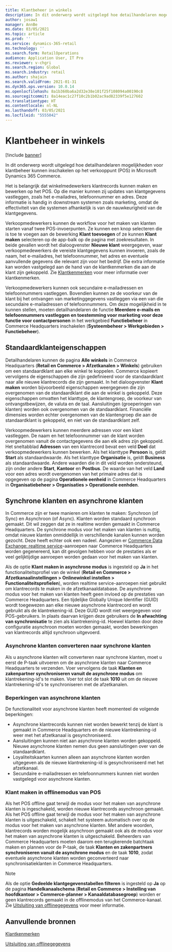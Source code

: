 ```yaml
---
title: Klantbeheer in winkels
description: In dit onderwerp wordt uitgelegd hoe detailhandelaren mogelijkheden voor klantbeheer kunnen inschakelen op het verkooppunt (POS) in Microsoft Dynamics 365 Commerce.
author: josaw1
manager: AnnBe
ms.date: 03/05/2021
ms.topic: article
ms.prod: ''
ms.service: dynamics-365-retail
ms.technology: ''
ms.search.form: RetailOperations
audience: Application User, IT Pro
ms.reviewer: v-chgri
ms.search.region: Global
ms.search.industry: retail
ms.author: shajain
ms.search.validFrom: 2021-01-31
ms.dyn365.ops.version: 10.0.14
ms.openlocfilehash: 8a1b360ba6a2d32e38e101f25f108094a00190c8
ms.sourcegitcommit: 8a14eac1c27f10c2b1b02ac9ad82339f5e127602
ms.translationtype: HT
ms.contentlocale: nl-NL
ms.lasthandoff: 03/05/2021
ms.locfileid: "5555042"
---
```

# <a name="customer-management-in-stores"></a>Klantbeheer in winkels

[!include [banner](includes/banner.md)]

In dit onderwerp wordt uitgelegd hoe detailhandelaren mogelijkheden voor klantbeheer kunnen inschakelen op het verkooppunt (POS) in Microsoft Dynamics 365 Commerce.

Het is belangrijk dat winkelmedewerkers klantrecords kunnen maken en bewerken op het POS. Op die manier kunnen zij updates van klantgegevens vastleggen, zoals het e-mailadres, telefoonnummer en adres. Deze informatie is handig in downstream systemen zoals marketing, omdat de effectiviteit van die systemen afhankelijk is van de nauwkeurigheid van de klantgegevens.

Verkoopmedewerkers kunnen de workflow voor het maken van klanten starten vanaf twee POS-invoerpunten. Ze kunnen een knop selecteren die is toe te voegen aan de bewerking **Klant toevoegen** of ze kunnen **Klant maken** selecteren op de app-balk op de pagina met zoekresultaten. In beide gevallen wordt het dialoogvenster **Nieuwe klant** weergegeven, waar verkoopmedewerkers de vereiste klantgegevens kunnen invoeren, zoals de naam, het e-mailadres, het telefoonnummer, het adres en eventuele aanvullende gegevens die relevant zijn voor het bedrijf. Die extra informatie kan worden vastgelegd aan de hand van de klantkenmerken die aan de klant zijn gekoppeld. Zie [Klantkenmerken](dev-itpro/customer-attributes.md) voor meer informatie over klantkenmerken.

Verkoopmedewerkers kunnen ook secundaire e-mailadressen en telefoonnummers vastleggen. Bovendien kunnen ze de voorkeur van de klant bij het ontvangen van marketinggegevens vastleggen via een van die secundaire e-mailadressen of telefoonnummers. Om deze mogelijkheid in te kunnen stellen, moeten detailhandelaren de functie **Meerdere e-mails en telefoonnummers vastleggen en toestemming voor marketing voor deze functie voor contactpersonen** in het werkgebied **Functiebeheer** in Commerce Headquarters inschakelen (**Systeembeheer \> Werkgebieden \> Functiebeheer**).

## <a name="default-customer-properties"></a>Standaardklanteigenschappen

Detailhandelaren kunnen de pagina **Alle winkels** in Commerce Headquarters (**Retail en Commerce \> Afzetkanalen \> Winkels**) gebruiken om een standaardklant aan elke winkel te koppelen. Commerce kopieert vervolgens de eigenschappen die zijn gedefinieerd voor de standaardklant naar alle nieuwe klantrecords die zijn gemaakt. In het dialoogvenster **Klant maken** worden bijvoorbeeld eigenschappen weergegeven die zijn overgenomen van de standaardklant die aan de winkel is gekoppeld. Deze eigenschappen omvatten het klanttype, de klantengroep, de voorkeur van ontvangstbewijzen, de valuta en de taal. Aansluitingen (groeperingen van klanten) worden ook overgenomen van de standaardklant. Financiële dimensies worden echter overgenomen van de klantengroep die aan de standaardklant is gekoppeld, en niet van de standaardklant zelf.

Verkoopmedewerkers kunnen meerdere adressen voor een klant vastleggen. De naam en het telefoonnummer van de klant worden overgenomen vanuit de contactgegevens die aan elk adres zijn gekoppeld. Het sneltabblad **Adressen** van een klantrecord bevat een veld **Doel** dat verkoopmedewerkers kunnen bewerken. Als het klanttype **Persoon** is, geldt **Start** als standaardwaarde. Als het klanttype **Organisatie** is, geldt **Business** als standaardwaarde. Andere waarden die in dit veld worden ondersteund, zijn onder andere **Start**, **Kantoor** en **Postbus**. De waarde van het veld **Land** voor een adres wordt overgenomen van het primaire adres dat is opgegeven op de pagina **Operationele eenheid** in Commerce Headquarters in **Organisatiebeheer \> Organisaties \> Operationele eenhden**.

## <a name="sync-customers-and-async-customers"></a>Synchrone klanten en asynchrone klanten

In Commerce zijn er twee manieren om klanten te maken: Synchroon (of Sync) en Asynchroon (of Async). Klanten worden standaard synchroon gemaakt. Dit wil zeggen dat ze in realtime worden gemaakt in Commerce Headquarters. De synchrone modus voor het maken van klanten is nuttig, omdat nieuwe klanten onmiddellijk in verschillende kanalen kunnen worden gezocht. Deze heeft echter ook een nadeel. Aangezien er [Commerce Data Exchange: realtime service](dev-itpro/define-retail-channel-communications-cdx.md#realtime-service)-aanroepen naar Commerce Headquarters worden gegenereerd, kan dit gevolgen hebben voor de prestaties als er veel gelijktijdige aanroepen worden gedaan voor het maken van klanten.

Als de optie **Klant maken in asynchrone modus** is ingesteld op **Ja** in het functionaliteitsprofiel van de winkel (**Retail en Commerce \> Afzetkanaalinstellingen \> Onlinewinkel instellen \> Functionaliteitsprofielen**), worden realtime service-aanroepen niet gebruikt om klantrecords te maken in de afzetkanaaldatabase. De asynchrone modus voor het maken van klanten heeft geen invloed op de prestaties van Commerce Headquarters. Een tijdelijke Globally Unique Identifier (GUID) wordt toegewezen aan elke nieuwe asynchrone klantrecord en wordt gebruikt als de klantrekening-id. Deze GUID wordt niet weergegeven voor POS-gebruikers. In plaats daarvan krijgen deze gebruikers de **In afwachting van synchronisatie** te zien als klantrekening-id. Hoewel klanten door deze configuratie asynchroon moeten worden gemaakt, worden bewerkingen van klantrecords altijd synchroon uitgevoerd.

### <a name="convert-async-customers-to-sync-customers"></a>Asynchrone klanten converteren naar synchrone klanten

Als u asynchrone klanten wilt converteren naar synchrone klanten, moet u eerst de P-taak uitvoeren om de asynchrone klanten naar Commerce Headquarters te verzenden. Voer vervolgens de taak **Klanten en zakenpartner synchroniseren vanuit de asynchrone modus** om klantrekening-id's te maken. Voer tot slot de taak **1010** uit om de nieuwe klantrekening-id's te synchroniseren met de afzetkanalen.

### <a name="async-customer-limitations"></a>Beperkingen van asynchrone klanten

De functionaliteit voor asynchrone klanten heeft momenteel de volgende beperkingen:

- Asynchrone klantrecords kunnen niet worden bewerkt tenzij de klant is gemaakt in Commerce Headquarters en de nieuwe klantrekening-id weer met het afzetkanaal is gesynchroniseerd.
- Aansluitingen kunnen niet aan asynchrone klanten worden gekoppeld. Nieuwe asynchrone klanten nemen dus geen aansluitingen over van de standaardklant.
- Loyaliteitskaarten kunnen alleen aan asynchrone klanten worden uitgegeven als de nieuwe klantrekening-id is gesynchroniseerd met het afzetkanaal.
- Secundaire e-mailadressen en telefoonnummers kunnen niet worden vastgelegd voor asynchrone klanten.

### <a name="customer-creation-in-pos-offline-mode"></a>Klant maken in offlinemodus van POS

Als het POS offline gaat terwijl de modus voor het maken van asynchrone klanten is ingeschakeld, worden nieuwe klantrecords asynchroon gemaakt. Als het POS offline gaat terwijl de modus voor het maken van asynchrone klanten is uitgeschakeld, schakelt het systeem automatisch over op de modus voor het maken van asynchrone klanten. Met andere woorden, klantrecords worden mogelijk asynchroon gemaakt ook als de modus voor het maken van asynchrone klanten is uitgeschakeld. Beheerders van Commerce Headquarters moeten daarom een terugkerende batchtaak maken en plannen voor de P-taak, de taak **Klanten en zakenpartners synchroniseren vanuit de asynchrone modus** en de taak **1010**, zodat eventuele asynchrone klanten worden geconverteerd naar synchronisatieklanten in Commerce Headquarters.

> [!NOTE]
> Als de optie **Gedeelde klantgegevenstabellen filteren** is ingesteld op **Ja** op de pagina **Handelkanaalschema** (**Retail en Commerce \> Instelling van hoofdkantoor \> Commerce-planner \> Kanaaldatabasegroep**) worden er geen klantrecords gemaakt in de offlinemodus van het Commerce-kanaal. Zie [Uitsluiting van offlinegegevens](dev-itpro/implementation-considerations-cdx.md#offline-data-exclusion) voor meer informatie.

## <a name="additional-resources"></a>Aanvullende bronnen

[Klantkenmerken](dev-itpro/customer-attributes.md)

[Uitsluiting van offlinegegevens](dev-itpro/implementation-considerations-cdx.md#offline-data-exclusion)
